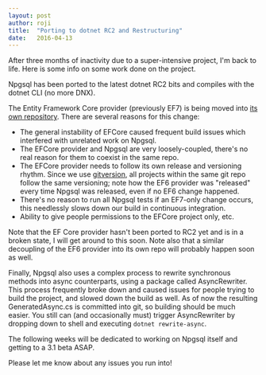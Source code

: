 ```yaml
---
layout: post
author: roji
title:  "Porting to dotnet RC2 and Restructuring"
date:   2016-04-13
---
```

After three months of inactivity due to a super-intensive project, I'm back to life.
Here is some info on some work done on the project.

Npgsql has been ported to the latest dotnet RC2 bits and compiles with the dotnet CLI
(no more DNX). 

The Entity Framework Core provider (previously EF7) is being moved into
[its own repository](https://github.com/npgsql/Npgsql.EntityFrameworkCore.PostgreSQL).
There are several reasons for this change:

* The general instability of EFCore caused frequent build issues which interfered with
  unrelated work on Npgsql.
* The EFCore provider and Npgsql are very loosely-coupled, there's no real reason for
  them to coexist in the same repo.
* The EFCore provider needs to follow its own release and versioning rhythm. Since we
  use [gitversion](https://github.com/GitTools/GitVersion), all projects within the
  same git repo follow the same versioning; note how the EF6 provider was "released"
  every time Npgsql was released, even if no EF6 change happened.
* There's no reason to run all Npgsql tests if an EF7-only change occurs, this
  needlessly slows down our build in continuous integration.
* Ability to give people permissions to the EFCore project only, etc.

Note that the EF Core provider hasn't been ported to RC2 yet and is in a broken state,
I will get around to this soon.
Note also that a similar decoupling of the EF6 provider into its own repo will probably
happen soon as well.

Finally, Npgsql also uses a complex process to rewrite synchronous methods into async counterparts,
using a package called AsyncRewriter. This process frequently broke down and caused issues
for people trying to build the project, and slowed down the build as well. As of now the
resulting GeneratedAsync.cs is committed into git, so building should be much easier. You
still can (and occasionally must) trigger AsyncRewriter by dropping down to shell and
executing `dotnet rewrite-async`.

The following weeks will be dedicated to working on Npgsql itself and getting to a 3.1 beta ASAP.

Please let me know about any issues you run into!
